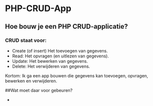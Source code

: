 # PHP-CRUD-App
## Hoe bouw je een PHP CRUD-applicatie?
### CRUD staat voor:
- Create (of insert) Het toevoegen van gegevens.
- Read: Het opvragen (en uitlezen van gegevens).
- Update: Het bewerken van gegevens.
- Delete: Het verwijderen van gegevens.

Kortom: Ik ga een app bouwen die gegevens kan toevoegen, opvragen, bewerken en verwijderen. 

##Wat moet daar voor gebeuren?

- 
